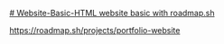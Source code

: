[# Website-Basic-HTML
website basic with roadmap.sh
](https://roadmap.sh/projects/basic-html-website)

https://roadmap.sh/projects/portfolio-website

